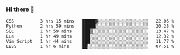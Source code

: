 ### Hi there 👋

<!--
**gustavkrist/gustavkrist** is a ✨ _special_ ✨ repository because its `README.md` (this file) appears on your GitHub profile.

Here are some ideas to get you started:

- 🔭 I’m currently working on ...
- 🌱 I’m currently learning ...
- 👯 I’m looking to collaborate on ...
- 🤔 I’m looking for help with ...
- 💬 Ask me about ...
- 📫 How to reach me: ...
- 😄 Pronouns: ...
- ⚡ Fun fact: ...
-->

<!--START_SECTION:waka-->

```text
CSS          3 hrs 15 mins   █████▓░░░░░░░░░░░░░░░░░░░   22.06 %
Python       2 hrs 59 mins   █████░░░░░░░░░░░░░░░░░░░░   20.28 %
SQL          1 hr 59 mins    ███▒░░░░░░░░░░░░░░░░░░░░░   13.47 %
Lua          1 hr 49 mins    ███░░░░░░░░░░░░░░░░░░░░░░   12.32 %
Vim Script   1 hr 44 mins    ███░░░░░░░░░░░░░░░░░░░░░░   11.77 %
LESS         1 hr 6 mins     ██░░░░░░░░░░░░░░░░░░░░░░░   07.51 %
```

<!--END_SECTION:waka-->

